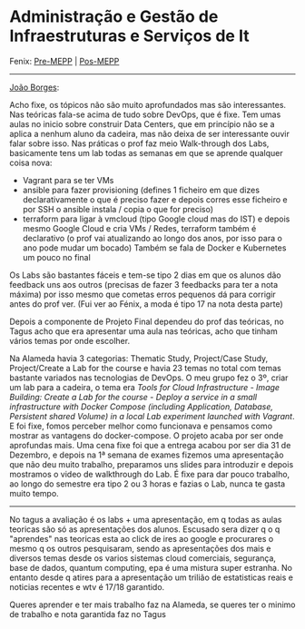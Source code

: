 # Administração e Gestão de Infraestruturas e Serviços de It

Fenix: [Pre-MEPP](https://fenix.tecnico.ulisboa.pt/cursos/meic-a/disciplina-curricular/283003985068104) | [Pos-MEPP](https://fenix.tecnico.ulisboa.pt/cursos/meic-a/disciplina-curricular/1971853845332822)

---
[João Borges](https://github.com/RageKnify):

Acho fixe, os tópicos não são muito aprofundados mas são interessantes.
Nas teóricas fala-se acima de tudo sobre DevOps, que é fixe. Tem umas aulas no inicio sobre construir Data Centers, que em princípio não se a aplica a nenhum aluno da cadeira, mas não deixa de ser interessante ouvir falar sobre isso.
Nas práticas o prof faz meio Walk-through dos Labs, basicamente tens um lab todas as semanas em que se aprende qualquer coisa nova:
- Vagrant para se ter VMs
- ansible para fazer provisioning (defines 1 ficheiro em que dizes declarativamente o que é preciso fazer e depois corres esse ficheiro e por SSH o ansible instala / copia o que for preciso)
- terraform para ligar à vmcloud (tipo Google cloud mas do IST) e depois mesmo Google Cloud e cria VMs / Redes, terraform também é declarativo (o prof vai atualizando ao longo dos anos, por isso para o ano pode mudar um bocado)
Também se fala de Docker e Kubernetes um pouco no final

Os Labs são bastantes fáceis e tem-se tipo 2 dias em que os alunos dão feedback uns aos outros (precisas de fazer 3 feedbacks para ter a nota máxima) por isso mesmo que cometas erros pequenos dá para corrigir antes do prof ver. (Fui ver ao Fénix, a moda é tipo 17 na nota desta parte)

Depois a componente de Projeto Final dependeu do prof das teóricas, no Tagus acho que era apresentar uma aula nas teóricas, acho que tinham vários temas por onde escolher.

Na Alameda havia 3 categorias: Thematic Study, Project/Case Study, Project/Create a Lab for the course e havia 23 temas no total com temas bastante variados nas tecnologias de DevOps. O meu grupo fez o 3º, criar um lab para a cadeira, o tema era *Tools for Cloud Infrastructure - Image Building: Create a Lab for the course - Deploy a service in a small infrastructure with Docker Compose (including Application, Database, Persistent shared Volume)  in a local Lab experiment launched with Vagrant*.
E foi fixe, fomos perceber melhor como funcionava e pensamos como mostrar as vantagens do docker-compose.
O projeto acaba por ser onde aprofundas mais.
Uma cena fixe foi que a entrega acabou por ser dia 31 de Dezembro, e depois na 1ª semana de exames fizemos uma apresentação que não deu muito trabalho, preparamos uns slides para introduzir e depois mostramos o video de walkthrough do Lab. É fixe para dar pouco trabalho, ao longo do semestre era tipo 2 ou 3 horas e fazias o Lab, nunca te gasta muito tempo.

---
No tagus a avaliação é os labs + uma apresentação, em q todas as aulas teoricas são só as apresentações dos alunos. Escusado sera dizer q o q "aprendes" nas teoricas esta ao click de ires ao google e procurares o mesmo q os outros pesquisaram, sendo as apresentações dos mais e diversos temas desde os varios sistemas cloud comerciais, segurança, base de dados, quantum computing, epa é uma mistura super estranha. No entanto desde q atires para a apresentação um trilião de estatisticas reais e noticias recentes e wtv é 17/18 garantido.

Queres aprender e ter mais trabalho faz na Alameda, se queres ter o minimo de trabalho e nota garantida faz no Tagus
